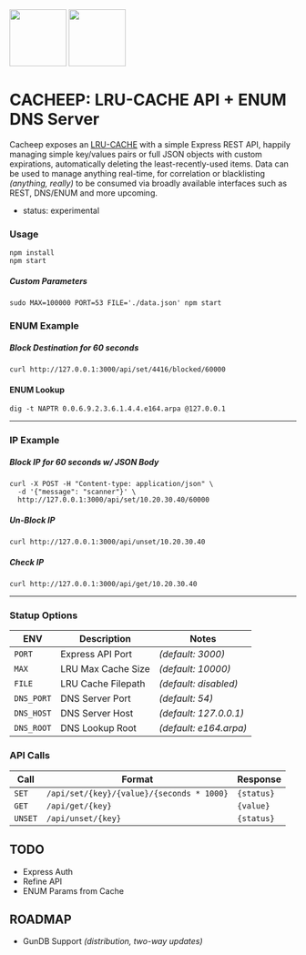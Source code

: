 <img src="https://cdn.pixabay.com/photo/2014/04/03/11/59/sheep-312776_960_720.png" width=100 />
<img src="http://i.imgur.com/Lnmza1J.png" width=100 />


# CACHEEP: LRU-CACHE API + ENUM DNS Server

Cacheep exposes an [LRU-CACHE](https://www.npmjs.com/package/lru-cache) with a simple Express REST API, happily managing simple key/values pairs or full JSON objects with custom expirations, automatically deleting the least-recently-used items. Data can be used to manage anything real-time, for correlation or blacklisting _(anything, really)_ to be consumed via broadly available interfaces such as REST, DNS/ENUM and more upcoming.

* status: experimental

### Usage
```
npm install
npm start
```
##### Custom Parameters
```
sudo MAX=100000 PORT=53 FILE='./data.json' npm start
```


### ENUM Example
##### Block Destination for 60 seconds
```
curl http://127.0.0.1:3000/api/set/4416/blocked/60000
```
#### ENUM Lookup
```
dig -t NAPTR 0.0.6.9.2.3.6.1.4.4.e164.arpa @127.0.0.1
```
---------

### IP Example

##### Block IP for 60 seconds w/ JSON Body
```
curl -X POST -H "Content-type: application/json" \
  -d '{"message": "scanner"}' \
  http://127.0.0.1:3000/api/set/10.20.30.40/60000
  ```
##### Un-Block IP
```
curl http://127.0.0.1:3000/api/unset/10.20.30.40
```
##### Check IP
```
curl http://127.0.0.1:3000/api/get/10.20.30.40
```

---------

### Statup Options

| ENV  	    | Description  	| Notes  |
|---	           |---	  |---  |
| ```PORT```     | Express API Port   | _(default: 3000)_      |
| ```MAX```      | LRU Max Cache Size | _(default: 10000)_     |
| ```FILE```     | LRU Cache Filepath | _(default: disabled)_  |
| ```DNS_PORT``` | DNS Server Port    | _(default: 54)_        |
| ```DNS_HOST``` | DNS Server Host    | _(default: 127.0.0.1)_ |
| ```DNS_ROOT``` | DNS Lookup Root    | _(default: e164.arpa)_ |


### API Calls

| Call  	    | Format  	| Response  |
|---	    |---	|---  |
| ```SET```  	  | ```/api/set/{key}/{value}/{seconds * 1000}```  	| ```{status}``` |
| ```GET```  	  | ```/api/get/{key}```  	| ```{value}``` |
| ```UNSET```  	| ```/api/unset/{key}```  	| ```{status}``` |





## TODO

* Express Auth
* Refine API
* ENUM Params from Cache

## ROADMAP 

* GunDB Support _(distribution, two-way updates)_
